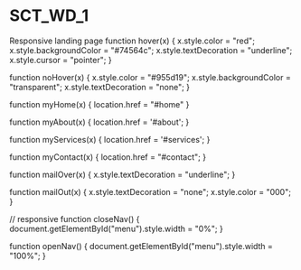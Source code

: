 # SCT_WD_1
Responsive landing page 
function hover(x) {
    x.style.color = "red";
    x.style.backgroundColor = "#74564c";
    x.style.textDecoration = "underline";
    x.style.cursor = "pointer";
}

function noHover(x) {
    x.style.color = "#955d19";
    x.style.backgroundColor = "transparent";
    x.style.textDecoration = "none";
}

function myHome(x) {
    location.href = "#home"
}

function myAbout(x) {
    location.href = '#about';
}

function myServices(x) {
    location.href = '#services';
}

function myContact(x) {
    location.href = "#contact";
}

function mailOver(x) {
    x.style.textDecoration = "underline";
}

function mailOut(x) {
    x.style.textDecoration = "none";
    x.style.color = "000";
}


// responsive
function closeNav() {
    document.getElementById("menu").style.width = "0%";
}

function openNav() {
    document.getElementById("menu").style.width = "100%";
}
